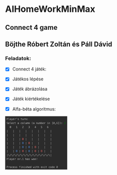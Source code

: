 # AIHomeWorkMinMax

## Connect 4 game
## Böjthe Róbert Zoltán és Páll Dávid

### Feladatok:
-[x] Connect 4 játék:
-[x] Játékos lépése
-[x] Játék ábrázolása
-[x] Játék kiértékelése

-[x]  Alfa-béta algoritmus:
    
    
    
<img src="gameplayscreen.jpg" alt="drawing" width="200"/>
